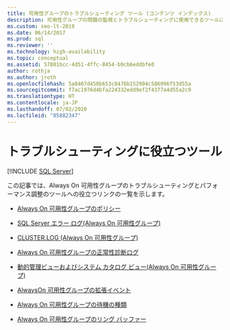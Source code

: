 ```yaml
---
title: 可用性グループのトラブルシューティング ツール (コンテンツ インデックス)
description: 可用性グループの問題の監視とトラブルシューティングに使用できるツールについて説明した記事のリファレンスです。
ms.custom: seo-lt-2019
ms.date: 06/14/2017
ms.prod: sql
ms.reviewer: ''
ms.technology: high-availability
ms.topic: conceptual
ms.assetid: 57801bcc-4d51-4ffc-8454-b9cb6eddbfe0
author: rothja
ms.author: jroth
ms.openlocfilehash: 5a8407d450b653c8476b152904c586996f53d55a
ms.sourcegitcommit: f7ac1976d4bfa224332edd9ef2f4377a4d55a2c9
ms.translationtype: HT
ms.contentlocale: ja-JP
ms.lasthandoff: 07/02/2020
ms.locfileid: "85882347"
---
```

# <a name="useful-tools-for-troubleshooting"></a>トラブルシューティングに役立つツール
[!INCLUDE [SQL Server](../../../includes/applies-to-version/sqlserver.md)]
    
 この記事では、Always On 可用性グループのトラブルシューティングとパフォーマンス調整のツールへの役立つリンクの一覧を示します。  
  
  - [Always On 可用性グループのポリシー](always-on-policies.md)  
  
  - [SQL Server エラー ログ&#40;Always On 可用性グループ&#41;](sql-server-error-log-always-on-availability-groups.md)  
  
  - [CLUSTER.LOG &#40;Always On 可用性グループ&#41;](cluster-log-always-on-availability-groups.md)  
  
  - [Always On 可用性グループの正常性診断ログ](always-on-health-diagnostics-log.md)  
  
  - [動的管理ビューおよびシステム カタログ ビュー&#40;Always On 可用性グループ&#41;](dynamic-management-views-and-system-catalog-views-always-on-availability-groups.md)  
  
  - [AlwaysOn 可用性グループの拡張イベント](always-on-extended-events.md)  
  
  - [Always On 可用性グループの待機の種類](always-on-wait-types.md)  
  
  - [Always On 可用性グループのリング バッファー](always-on-ring-buffers.md)  
  
  
